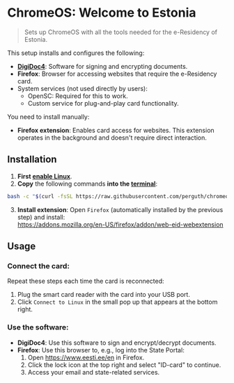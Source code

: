# ChromeOS: Welcome to Estonia

> Sets up ChromeOS with all the tools needed for the e-Residency of Estonia.

This setup installs and configures the following:

- [**DigiDoc4**](https://www.id.ee/en/rubriik/using-digidoc4/): Software for signing and encrypting documents.
- **Firefox**: Browser for accessing websites that require the e-Residency card.
- System services (not used directly by users):
  - OpenSC: Required for this to work.
  - Custom service for plug-and-play card functionality.

You need to install manually:

- **Firefox extension**: Enables card access for websites. This extension operates in the background and doesn't require direct interaction.

## Installation

1. **First [enable Linux](https://support.google.com/chromebook/answer/9145439)**.
1. **Copy** the following commands **into the [terminal](https://support.google.com/chromebook/thread/565904)**:

```bash
bash -c "$(curl -fsSL https://raw.githubusercontent.com/perguth/chromeos-welcome-to-estonia/main/setup.sh)"
```

3. **Install extension**: Open `Firefox` (automatically installed by the previous step) and install: \
  https://addons.mozilla.org/en-US/firefox/addon/web-eid-webextension

## Usage

### Connect the card:

Repeat these steps each time the card is reconnected:

1. Plug the smart card reader with the card into your USB port.
2. Click `Connect to Linux` in the small pop up that appears at the bottom right.

### Use the software:
- **DigiDoc4**: Use this software to sign and encrypt/decrypt documents.
- **Firefox**: Use this browser to, e.g., log into the State Portal:
  1. Open https://www.eesti.ee/en in Firefox.
  2. Click the lock icon at the top right and select "ID-card" to continue.
  3. Access your email and state-related services.
